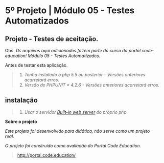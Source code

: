 5º Projeto | Módulo 05 - Testes Automatizados
================================================

Projeto - Testes de aceitação.
------------------------------------------------

Obs: *Os arquivos aqui adicionados fazem parte do curso do portal code-education! Módulo 05 - Testes Automatizados.*

Antes de testar esta aplicação.

>1. *Tenha instalado o php 5.5 ou posterior - Versões anteriores acarretará erros.*
>1. *Versão do PHPUNIT = 4.2.6 - Versões anteriores acarretará erros.*

instalação
-----------

>1. *Usar o servidor <a href="http://php.net/manual/pt_BR/features.commandline.webserver.php" title="Built-in web server PHP">Built-in web server</a> do próprio php*

**Sobre o projeto**

*Este projeto foi desenvolvido para didática, não serve como um projeto real.*

*O projeto foi construido como avaliação do Portal Code Education.*

>http://portal.code.education/
